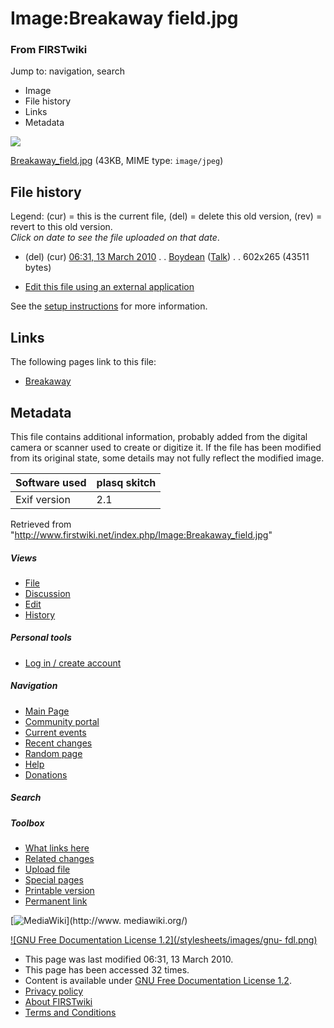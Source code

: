 

# Image:Breakaway field.jpg

### From FIRSTwiki

Jump to: navigation, search

  * Image
  * File history
  * Links
  * Metadata

![](/media/0/00/Breakaway_field.jpg)

[Breakaway_field.jpg](/media/0/00/Breakaway_field.jpg "Breakaway field.jpg" )
(43KB, MIME type: `image/jpeg`)

## File history

Legend: (cur) = this is the current file, (del) = delete this old version,
(rev) = revert to this old version.  
_Click on date to see the file uploaded on that date_.

  * (del) (cur) [06:31, 13 March 2010](/media/0/00/Breakaway_field.jpg "/media/0/00/Breakaway field.jpg" ) . . [Boydean](/index.php/User:Boydean "User:Boydean" ) ([Talk](/index.php?title=User_talk:Boydean&action=edit "User talk:Boydean" )) . . 602x265 (43511 bytes)
  

  * [Edit this file using an external application](/index.php?title=Image:Breakaway_field.jpg&action=edit&externaledit=true&mode=file "Image:Breakaway field.jpg" )

See the [setup
instructions](http://meta.wikimedia.org/wiki/Help:External_editors
"http://meta.wikimedia.org/wiki/Help:External_editors" ) for more information.

## Links

The following pages link to this file:

  * [Breakaway](/index.php/Breakaway "Breakaway" )

## Metadata

This file contains additional information, probably added from the digital
camera or scanner used to create or digitize it. If the file has been modified
from its original state, some details may not fully reflect the modified
image.

Software used |  plasq skitch  
---|---  
Exif version |  2.1  
  
Retrieved from
"<http://www.firstwiki.net/index.php/Image:Breakaway_field.jpg>"

##### Views

  * [File](/index.php/Image:Breakaway_field.jpg)
  * [Discussion](/index.php?title=Image_talk:Breakaway_field.jpg&action=edit)
  * [Edit](/index.php?title=Image:Breakaway_field.jpg&action=edit)
  * [History](/index.php?title=Image:Breakaway_field.jpg&action=history)

##### Personal tools

  * [Log in / create account](/index.php?title=Special:Userlogin&returnto=Image:Breakaway_field.jpg)

[](/index.php/Main_Page "Main Page" )

##### Navigation

  * [Main Page](/index.php/Main_Page)
  * [Community portal](/index.php/FIRSTwiki:Community_portal)
  * [Current events](/index.php/Current_events)
  * [Recent changes](/index.php/Special:Recentchanges)
  * [Random page](/index.php/Special:Random)
  * [Help](/index.php/FIRSTwiki:Help)
  * [Donations](/index.php/FIRSTwiki:Site_support)

##### Search



##### Toolbox

  * [What links here](/index.php/Special:Whatlinkshere/Image:Breakaway_field.jpg)
  * [Related changes](/index.php/Special:Recentchangeslinked/Image:Breakaway_field.jpg)
  * [Upload file](/index.php/Special:Upload)
  * [Special pages](/index.php/Special:Specialpages)
  * [Printable version](/index.php?title=Image:Breakaway_field.jpg&printable=yes)
  * [Permanent link](/index.php?title=Image:Breakaway_field.jpg&oldid=75467)

[![MediaWiki](/skins/common/images/poweredby_mediawiki_88x31.png)](http://www.
mediawiki.org/)

[![GNU Free Documentation License 1.2](/stylesheets/images/gnu-
fdl.png)](http://www.gnu.org/copyleft/fdl.html)

  * This page was last modified 06:31, 13 March 2010.
  * This page has been accessed 32 times.
  * Content is available under [GNU Free Documentation License 1.2](http://www.gnu.org/copyleft/fdl.html "http://www.gnu.org/copyleft/fdl.html" ).
  * [Privacy policy](/index.php/FIRSTwiki:Privacy_policy "FIRSTwiki:Privacy policy" )
  * [About FIRSTwiki](/index.php/FIRSTwiki:About "FIRSTwiki:About" )
  * [Terms and Conditions](/index.php/FIRSTwiki:Terms_and_conditions "FIRSTwiki:Terms and conditions" )

